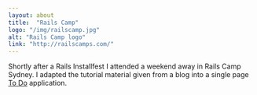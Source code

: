 ```yaml
---
layout: about
title:  "Rails Camp"
logo: "/img/railscamp.jpg"
alt: "Rails Camp logo"
link: "http://railscamps.com/"
---
```


Shortly after a Rails Installfest I attended a weekend away in Rails Camp Sydney. I adapted the tutorial material given from a blog into a single page [To Do](/portfolio/#todo2013) application.
